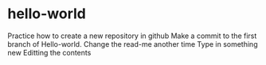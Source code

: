 # hello-world
Practice how to create a new repository in github
Make a commit to the first branch of Hello-world.
Change the read-me another time
Type in something new 
Editting the contents
